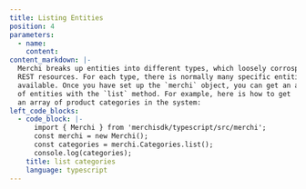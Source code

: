 ```yaml
---
title: Listing Entities
position: 4
parameters:
  - name:
    content:
content_markdown: |-
  Merchi breaks up entities into different types, which loosely corrospond to
  REST resources. For each type, there is normally many specific entities
  available. Once you have set up the `merchi` object, you can get an array
  of entities with the `list` method. For example, here is how to get 
  an array of product categories in the system:
left_code_blocks:
  - code_block: |-
      import { Merchi } from 'merchisdk/typescript/src/merchi';
      const merchi = new Merchi();
      const categories = merchi.Categories.list();
      console.log(categories);
    title: list categories
    language: typescript
---
```

